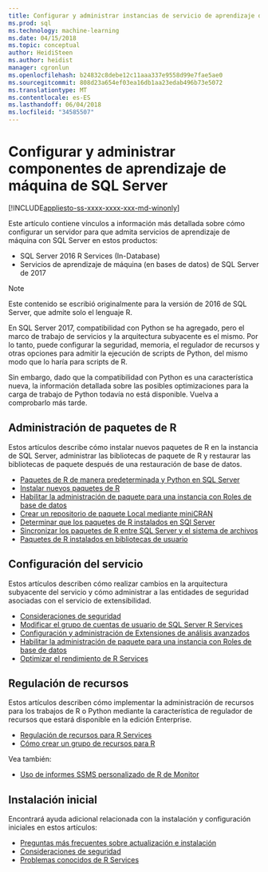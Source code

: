 ```yaml
---
title: Configurar y administrar instancias de servicio de aprendizaje de máquina de SQL Server | Documentos de Microsoft
ms.prod: sql
ms.technology: machine-learning
ms.date: 04/15/2018
ms.topic: conceptual
author: HeidiSteen
ms.author: heidist
manager: cgronlun
ms.openlocfilehash: b24832c8debe12c11aaa337e9558d99e7fae5ae0
ms.sourcegitcommit: 808d23a654ef03ea16db1aa23edab496b73e5072
ms.translationtype: MT
ms.contentlocale: es-ES
ms.lasthandoff: 06/04/2018
ms.locfileid: "34585507"
---
```

# <a name="configure-and-manage-machine-learning-components-in-sql-server"></a>Configurar y administrar componentes de aprendizaje de máquina de SQL Server
[!INCLUDE[appliesto-ss-xxxx-xxxx-xxx-md-winonly](../../includes/appliesto-ss-xxxx-xxxx-xxx-md-winonly.md)]

Este artículo contiene vínculos a información más detallada sobre cómo configurar un servidor para que admita servicios de aprendizaje de máquina con SQL Server en estos productos:

+ SQL Server 2016 R Services (In-Database)
+ Servicios de aprendizaje de máquina (en bases de datos) de SQL Server de 2017

> [!NOTE]
> 
> Este contenido se escribió originalmente para la versión de 2016 de SQL Server, que admite solo el lenguaje R.
> 
> En SQL Server 2017, compatibilidad con Python se ha agregado, pero el marco de trabajo de servicios y la arquitectura subyacente es el mismo. Por lo tanto, puede configurar la seguridad, memoria, el regulador de recursos y otras opciones para admitir la ejecución de scripts de Python, del mismo modo que lo haría para scripts de R.
> 
> Sin embargo, dado que la compatibilidad con Python es una característica nueva, la información detallada sobre las posibles optimizaciones para la carga de trabajo de Python todavía no está disponible. Vuelva a comprobarlo más tarde.

## <a name="r-package-management"></a>Administración de paquetes de R

Estos artículos describe cómo instalar nuevos paquetes de R en la instancia de SQL Server, administrar las bibliotecas de paquete de R y restaurar las bibliotecas de paquete después de una restauración de base de datos.

+ [Paquetes de R de manera predeterminada y Python en SQL Server](installing-and-managing-r-packages.md)
+ [Instalar nuevos paquetes de R](install-additional-r-packages-on-sql-server.md)
+ [Habilitar la administración de paquete para una instancia con Roles de base de datos](r-package-how-to-enable-or-disable.md)
+ [Crear un repositorio de paquete Local mediante miniCRAN](create-a-local-package-repository-using-minicran.md)
+ [Determinar que los paquetes de R instalados en SQl Server](determine-which-packages-are-installed-on-sql-server.md)
+ [Sincronizar los paquetes de R entre SQL Server y el sistema de archivos](package-install-uninstall-and-sync.md)
+ [Paquetes de R instalados en bibliotecas de usuario](packages-installed-in-user-libraries.md)

## <a name="service-configuration"></a>Configuración del servicio

Estos artículos describen cómo realizar cambios en la arquitectura subyacente del servicio y cómo administrar a las entidades de seguridad asociadas con el servicio de extensibilidad.

+ [Consideraciones de seguridad](security-considerations-for-the-r-runtime-in-sql-server.md)
+ [Modificar el grupo de cuentas de usuario de SQL Server R Services](../../advanced-analytics/r/modify-the-user-account-pool-for-sql-server-r-services.md)
+ [Configuración y administración de Extensiones de análisis avanzados](../../advanced-analytics/r/configure-and-manage-advanced-analytics-extensions.md)
+ [Habilitar la administración de paquete para una instancia con Roles de base de datos](r-package-how-to-enable-or-disable.md)
+ [Optimizar el rendimiento de R Services](sql-server-r-services-performance-tuning.md)

## <a name="resource-governance"></a>Regulación de recursos

Estos artículos describen cómo implementar la administración de recursos para los trabajos de R o Python mediante la característica de regulador de recursos que estará disponible en la edición Enterprise.

+ [Regulación de recursos para R Services](../../advanced-analytics/r/resource-governance-for-r-services.md)
+ [Cómo crear un grupo de recursos para R](../../advanced-analytics/r/how-to-create-a-resource-pool-for-r.md)

Vea también:

+ [Uso de informes SSMS personalizado de R de Monitor](monitor-r-services-using-custom-reports-in-management-studio.md)

## <a name="initial-setup"></a>Instalación inicial

Encontrará ayuda adicional relacionada con la instalación y configuración iniciales en estos artículos:

+ [Preguntas más frecuentes sobre actualización e instalación](../r/upgrade-and-installation-faq-sql-server-r-services.md)
+ [Consideraciones de seguridad](../r/security-considerations-for-the-r-runtime-in-sql-server.md)
+ [Problemas conocidos de R Services](../../advanced-analytics/known-issues-for-sql-server-machine-learning-services.md)


